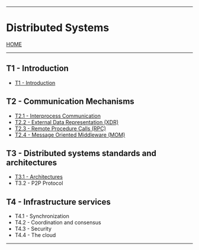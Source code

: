 
---
# Distributed Systems

[HOME](../../README.md)

---
## T1 - Introduction
- [T1 - Introduction](UNIOVI/3S2_DistSys/data/T1.md)
## T2 - Communication Mechanisms
- [T2.1 - Interprocess Communication](T21.md)
- [T2.2 - External Data Representation (XDR)](T22.md)
- [T2.3 - Remote Procedure Calls (RPC)](T23.md)
- [T2.4 - Message Oriented Middleware (MOM)](T24.md)
## T3 - Distributed systems standards and architectures
- [T3.1 - Architectures](T31.md)
- T3.2 - P2P Protocol
## T4 - Infrastructure services
- T4.1 - Synchronization
- T4.2 - Coordination and consensus
- T4.3 - Security
- T4.4 - The cloud

---